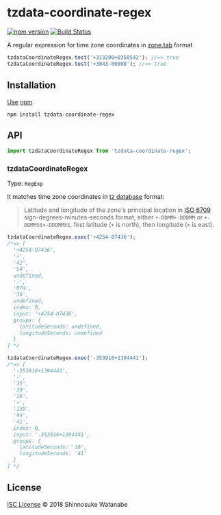 # tzdata-coordinate-regex

[![npm version](https://img.shields.io/npm/v/tzdata-coordinate-regex.svg)](https://www.npmjs.com/package/tzdata-coordinate-regex)
[![Build Status](https://travis-ci.org/shinnn/tzdata-coordinate-regex.svg?branch=master)](https://travis-ci.org/shinnn/tzdata-coordinate-regex)

A regular expression for time zone coordinates in [zone.tab](https://en.wikipedia.org/wiki/List_of_tz_database_time_zones) format

```javascript
tzdataCoordinateRegex.test('+313200+0350542'); //=> true
tzdataCoordinateRegex.test('+3843-00908'); //=> true
```

## Installation

[Use](https://docs.npmjs.com/cli/install) [npm](https://docs.npmjs.com/getting-started/what-is-npm).

```
npm install tzdata-coordinate-regex
```

## API

```javascript
import tzdataCoordinateRegex from 'tzdata-coordinate-regex';
```

### tzdataCoordinateRegex

Type: `RegExp`

It matches time zone coordinates in [tz database](https://www.iana.org/time-zones) format:

> Latitude and longitude of the zone's principal location in [ISO 6709](https://www.iso.org/iso/catalogue_detail.htm?csnumber=39242) sign-degrees-minutes-seconds format, either `+-DDMM+-DDDMM` or `+-DDMMSS+-DDDMMSS`, first latitude (`+` is north), then longitude (`+` is east).

```javascript
tzdataCoordinateRegex.exec('+4254-07436');
/*=> [
  '+4254-07436',
  '+',
  '42',
  '54',
  undefined,
  '-',
  '074',
  '36',
  undefined,
  index: 0,
  input: '+4254-07436',
  groups: {
    latitudeSeconds: undefined,
    longitudeSeconds: undefined
  }
] */

tzdataCoordinateRegex.exec('-353916+1394441');
/*=> [
  '-353916+1394441',
  '-',
  '35',
  '39',
  '16',
  '+',
  '139',
  '44',
  '41',
  index: 0,
  input: '-353916+1394441',
  groups: {
    latitudeSeconds: '16',
    longitudeSeconds: '41'
  }
] */
```

## License

[ISC License](./LICENSE) © 2018 Shinnosuke Watanabe

